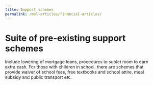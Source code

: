 ```yaml
---
title: Support schemes
permalink: /mol-articles/financial-articles/
---
```


# Suite of pre-existing support schemes

Include lowering of mortgage loans, procedures to sublet room to earn extra cash.
For those with children in school, there are schemes that provide waiver of school fees,
free textbooks and school attire, meal subsidy and public transport etc.
